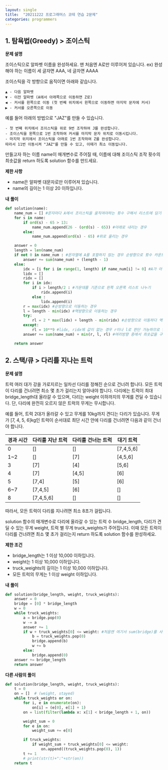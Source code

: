 ```yaml
---
layout: single
title:  "20211222 프로그래머스 코테 연습 2문제"
categories: programmers
---
```


## 1. 탐욕법(Greedy) > 조이스틱


**문제 설명**

조이스틱으로 알파벳 이름을 완성하세요. 맨 처음엔 A로만 이루어져 있습니다.
ex) 완성해야 하는 이름이 세 글자면 AAA, 네 글자면 AAAA

조이스틱을 각 방향으로 움직이면 아래와 같습니다.

```
▲ - 다음 알파벳
▼ - 이전 알파벳 (A에서 아래쪽으로 이동하면 Z로)
◀ - 커서를 왼쪽으로 이동 (첫 번째 위치에서 왼쪽으로 이동하면 마지막 문자에 커서)
▶ - 커서를 오른쪽으로 이동
```
예를 들어 아래의 방법으로 "JAZ"를 만들 수 있습니다.

```
- 첫 번째 위치에서 조이스틱을 위로 9번 조작하여 J를 완성합니다.
- 조이스틱을 왼쪽으로 1번 조작하여 커서를 마지막 문자 위치로 이동시킵니다.
- 마지막 위치에서 조이스틱을 아래로 1번 조작하여 Z를 완성합니다.
따라서 11번 이동시켜 "JAZ"를 만들 수 있고, 이때가 최소 이동입니다.
```

만들고자 하는 이름 name이 매개변수로 주어질 때, 이름에 대해 조이스틱 조작 횟수의 최솟값을 return 하도록 solution 함수를 만드세요.

**제한 사항**
- name은 알파벳 대문자로만 이루어져 있습니다.
- name의 길이는 1 이상 20 이하입니다.

**내 풀이**


```python
def solution(name):
    name_num = [] #문자마다 A에서 조이스틱을 움직여야하는 횟수 구해서 리스트에 담기
    for s in name:
        if ord(s) - 65 > 13:
            name_num.append(26 - (ord(s) - 65)) #아래로 내리는 경우
        else:
            name_num.append(ord(s) - 65) #위로 올리는 경우

    answer = 0
    length = len(name_num)
    if not 0 in name_num : #문자열에 A를 포함하지 않는 경우 순방향으로 횟수 카운트
        answer += sum(name_num) + (length - 1)
    else:
        idx = [i for i in range(1, length) if name_num[i] != 0] #A가 아닌 문자열의 인덱스 확인
        lidx = []
        ridx = []
        for i in idx:
            if i > length/2 : #가운데를 기준으로 왼쪽 오른쪽 리스트 나누기
                ridx.append(i)
            else :
                lidx.append(i)
        r = max(idx) #순방향으로 이동하는 경우
        l = length - min(idx) #역방향으로 이동하는 경우
        try:
            rl = 2 * max(lidx) + length - min(ridx) #순방향으로 이동하다 역방향으로 이동하는 경우
        except:
            rl = 10**9 #lidx, ridx에 값이 없는 경우 r이나 l로 판단 가능하므로 임의의 큰 값을 rl에 저장
        answer += sum(name_num) + min(r, l, rl) #여러방향 중에서 최솟값을 구해 더함

    return answer
```

## 2. 스택/큐 > 다리를 지나는 트럭


**문제 설명**

트럭 여러 대가 강을 가로지르는 일차선 다리를 정해진 순으로 건너려 합니다. 모든 트럭이 다리를 건너려면 최소 몇 초가 걸리는지 알아내야 합니다. 다리에는 트럭이 최대 bridge_length대 올라갈 수 있으며, 다리는 weight 이하까지의 무게를 견딜 수 있습니다. 단, 다리에 완전히 오르지 않은 트럭의 무게는 무시합니다.

예를 들어, 트럭 2대가 올라갈 수 있고 무게를 10kg까지 견디는 다리가 있습니다. 무게가 [7, 4, 5, 6]kg인 트럭이 순서대로 최단 시간 안에 다리를 건너려면 다음과 같이 건너야 합니다.

|경과 시간|다리를 지난 트럭|다리를 건너는 트럭|대기 트럭|
|---|---|---|---|
|0	|[]	|[]	|[7,4,5,6]|
|1~2	|[]	|[7]	|[4,5,6]|
|3	|[7]	|[4]	|[5,6]|
|4	|[7]	|[4,5]	|[6]|
|5	|[7,4]	|[5]	|[6]|
|6~7	|[7,4,5]	|[6]	|[]|
|8	|[7,4,5,6]	|[]	|[]|

따라서, 모든 트럭이 다리를 지나려면 최소 8초가 걸립니다.

solution 함수의 매개변수로 다리에 올라갈 수 있는 트럭 수 bridge_length, 다리가 견딜 수 있는 무게 weight, 트럭 별 무게 truck_weights가 주어집니다. 이때 모든 트럭이 다리를 건너려면 최소 몇 초가 걸리는지 return 하도록 solution 함수를 완성하세요.

**제한 조건**
- bridge_length는 1 이상 10,000 이하입니다.
- weight는 1 이상 10,000 이하입니다.
- truck_weights의 길이는 1 이상 10,000 이하입니다.
- 모든 트럭의 무게는 1 이상 weight 이하입니다.

**내 풀이**


```python
def solution(bridge_length, weight, truck_weights):
    answer = 0
    bridge = [0] * bridge_length
    w = 0
    while truck_weights:
        a = bridge.pop(0)
        w -= a
        answer += 1
        if w + truck_weights[0] <= weight: #처음엔 여기서 sum(bridge)를 사용했는데 시간복잡도가 높아서 현재 다리의 무게를 관리하는 방향으로 변경
            b = truck_weights.pop(0)
            bridge.append(b)
            w += b
        else:
            bridge.append(0)
    answer += bridge_length
    return answer
```

**다른 사람의 풀이**


```python
def solution(bridge_length, weight, truck_weights):
    t = 0
    on = []  # (weight, stayed)
    while truck_weights or on:
        for i, e in enumerate(on):
            on[i] = (e[0], e[1] + 1)
        on = list(filter(lambda x: x[1] < bridge_length + 1, on))

        weight_sum = 0
        for e in on:
            weight_sum += e[0]

        if truck_weights:
            if weight_sum + truck_weights[0] <= weight:
                on.append((truck_weights.pop(0), 1))
        t += 1
        # print(str(t)+":"+str(on))
    return t
```
